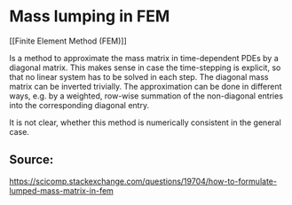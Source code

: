 # Mass lumping in FEM
[[Finite Element Method (FEM)]]

Is a method to approximate the mass matrix in time-dependent PDEs by a diagonal matrix. This makes sense in case the time-stepping is explicit, so that no linear system has to be solved in each step. The diagonal mass matrix can be inverted trivially.
The approximation can be done in different ways, e.g. by a weighted, row-wise summation of the non-diagonal entries into the corresponding diagonal entry.

It is not clear, whether this method is numerically consistent in the general case.



## Source:
https://scicomp.stackexchange.com/questions/19704/how-to-formulate-lumped-mass-matrix-in-fem